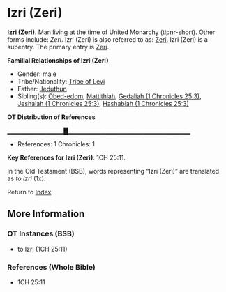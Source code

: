 # Izri (Zeri)
**Izri (Zeri)**. 
Man living at the time of United Monarchy (tipnr-short). 
Other forms include: 
*Zeri*. 
Izri (Zeri) is also referred to as: 
[Zeri](Zeri.md). 
Izri (Zeri) is a subentry. The primary entry is 
[Zeri](Zeri.md). 




**Familial Relationships of Izri (Zeri)**


* Gender: male
* Tribe/Nationality: [Tribe of Levi](../../../groups/md/acai/Levi.md)
* Father: [Jeduthun](Jeduthun.md)
* Sibling(s): [Obed-edom](Obed-edom.md), [Mattithiah](Mattithiah.2.md), [Gedaliah (1 Chronicles 25:3)](Gedaliah.4.md), [Jeshaiah (1 Chronicles 25:3)](Jeshaiah.3.md), [Hashabiah (1 Chronicles 25:3)](Hashabiah.3.md)


**OT Distribution of References**

▁▁▁▁▁▁▁▁▁▁▁▁█▁▁▁▁▁▁▁▁▁▁▁▁▁▁▁▁▁▁▁▁▁▁▁▁▁▁
* References: 1 Chronicles: 1



**Key References for Izri (Zeri)**: 
1CH 25:11. 


In the Old Testament (BSB), words representing “Izri (Zeri)” are translated as 
*to Izri* (1x). 




Return to [Index](00-Index.md)

## More Information

### OT Instances (BSB)

* to Izri (1CH 25:11)



### References (Whole Bible)

* 1CH 25:11



